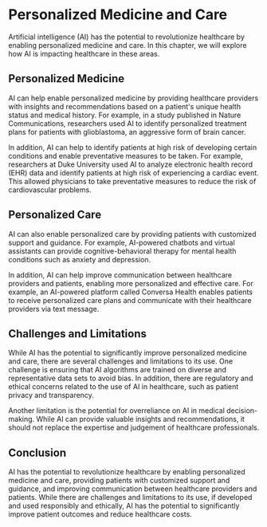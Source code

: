 Personalized Medicine and Care
=====================================================================

Artificial intelligence (AI) has the potential to revolutionize healthcare by enabling personalized medicine and care. In this chapter, we will explore how AI is impacting healthcare in these areas.

Personalized Medicine
---------------------

AI can help enable personalized medicine by providing healthcare providers with insights and recommendations based on a patient's unique health status and medical history. For example, in a study published in Nature Communications, researchers used AI to identify personalized treatment plans for patients with glioblastoma, an aggressive form of brain cancer.

In addition, AI can help to identify patients at high risk of developing certain conditions and enable preventative measures to be taken. For example, researchers at Duke University used AI to analyze electronic health record (EHR) data and identify patients at high risk of experiencing a cardiac event. This allowed physicians to take preventative measures to reduce the risk of cardiovascular problems.

Personalized Care
-----------------

AI can also enable personalized care by providing patients with customized support and guidance. For example, AI-powered chatbots and virtual assistants can provide cognitive-behavioral therapy for mental health conditions such as anxiety and depression.

In addition, AI can help improve communication between healthcare providers and patients, enabling more personalized and effective care. For example, an AI-powered platform called Conversa Health enables patients to receive personalized care plans and communicate with their healthcare providers via text message.

Challenges and Limitations
--------------------------

While AI has the potential to significantly improve personalized medicine and care, there are several challenges and limitations to its use. One challenge is ensuring that AI algorithms are trained on diverse and representative data sets to avoid bias. In addition, there are regulatory and ethical concerns related to the use of AI in healthcare, such as patient privacy and transparency.

Another limitation is the potential for overreliance on AI in medical decision-making. While AI can provide valuable insights and recommendations, it should not replace the expertise and judgement of healthcare professionals.

Conclusion
----------

AI has the potential to revolutionize healthcare by enabling personalized medicine and care, providing patients with customized support and guidance, and improving communication between healthcare providers and patients. While there are challenges and limitations to its use, if developed and used responsibly and ethically, AI has the potential to significantly improve patient outcomes and reduce healthcare costs.
